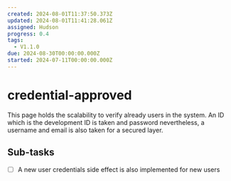 ```yaml
---
created: 2024-08-01T11:37:50.373Z
updated: 2024-08-01T11:41:28.061Z
assigned: Hudson
progress: 0.4
tags:
  - V1.1.0
due: 2024-08-30T00:00:00.000Z
started: 2024-07-11T00:00:00.000Z
---
```


# credential-approved

This page holds the scalability to verify already users in the system. An ID which is the development ID is taken and password nevertheless, a username and email is also taken for a secured layer.

## Sub-tasks

- [ ] A new user credentials side effect is also implemented for new users
